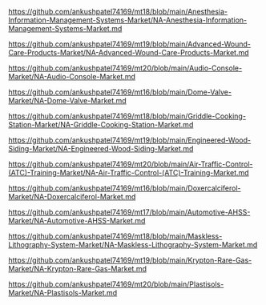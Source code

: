 <p><a href="https://github.com/ankushpatel74169/mt18/blob/main/Anesthesia-Information-Management-Systems-Market/NA-Anesthesia-Information-Management-Systems-Market.md">https://github.com/ankushpatel74169/mt18/blob/main/Anesthesia-Information-Management-Systems-Market/NA-Anesthesia-Information-Management-Systems-Market.md</a></p><p><a href="https://github.com/ankushpatel74169/mt19/blob/main/Advanced-Wound-Care-Products-Market/NA-Advanced-Wound-Care-Products-Market.md">https://github.com/ankushpatel74169/mt19/blob/main/Advanced-Wound-Care-Products-Market/NA-Advanced-Wound-Care-Products-Market.md</a></p><p><a href="https://github.com/ankushpatel74169/mt20/blob/main/Audio-Console-Market/NA-Audio-Console-Market.md">https://github.com/ankushpatel74169/mt20/blob/main/Audio-Console-Market/NA-Audio-Console-Market.md</a></p><p><a href="https://github.com/ankushpatel74169/mt16/blob/main/Dome-Valve-Market/NA-Dome-Valve-Market.md">https://github.com/ankushpatel74169/mt16/blob/main/Dome-Valve-Market/NA-Dome-Valve-Market.md</a></p><p><a href="https://github.com/ankushpatel74169/mt18/blob/main/Griddle-Cooking-Station-Market/NA-Griddle-Cooking-Station-Market.md">https://github.com/ankushpatel74169/mt18/blob/main/Griddle-Cooking-Station-Market/NA-Griddle-Cooking-Station-Market.md</a></p><p><a href="https://github.com/ankushpatel74169/mt19/blob/main/Engineered-Wood-Siding-Market/NA-Engineered-Wood-Siding-Market.md">https://github.com/ankushpatel74169/mt19/blob/main/Engineered-Wood-Siding-Market/NA-Engineered-Wood-Siding-Market.md</a></p><p><a href="https://github.com/ankushpatel74169/mt20/blob/main/Air-Traffic-Control-(ATC)-Training-Market/NA-Air-Traffic-Control-(ATC)-Training-Market.md">https://github.com/ankushpatel74169/mt20/blob/main/Air-Traffic-Control-(ATC)-Training-Market/NA-Air-Traffic-Control-(ATC)-Training-Market.md</a></p><p><a href="https://github.com/ankushpatel74169/mt16/blob/main/Doxercalciferol-Market/NA-Doxercalciferol-Market.md">https://github.com/ankushpatel74169/mt16/blob/main/Doxercalciferol-Market/NA-Doxercalciferol-Market.md</a></p><p><a href="https://github.com/ankushpatel74169/mt17/blob/main/Automotive-AHSS-Market/NA-Automotive-AHSS-Market.md">https://github.com/ankushpatel74169/mt17/blob/main/Automotive-AHSS-Market/NA-Automotive-AHSS-Market.md</a></p><p><a href="https://github.com/ankushpatel74169/mt18/blob/main/Maskless-Lithography-System-Market/NA-Maskless-Lithography-System-Market.md">https://github.com/ankushpatel74169/mt18/blob/main/Maskless-Lithography-System-Market/NA-Maskless-Lithography-System-Market.md</a></p><p><a href="https://github.com/ankushpatel74169/mt19/blob/main/Krypton-Rare-Gas-Market/NA-Krypton-Rare-Gas-Market.md">https://github.com/ankushpatel74169/mt19/blob/main/Krypton-Rare-Gas-Market/NA-Krypton-Rare-Gas-Market.md</a></p><p><a href="https://github.com/ankushpatel74169/mt20/blob/main/Plastisols-Market/NA-Plastisols-Market.md">https://github.com/ankushpatel74169/mt20/blob/main/Plastisols-Market/NA-Plastisols-Market.md</a></p>

